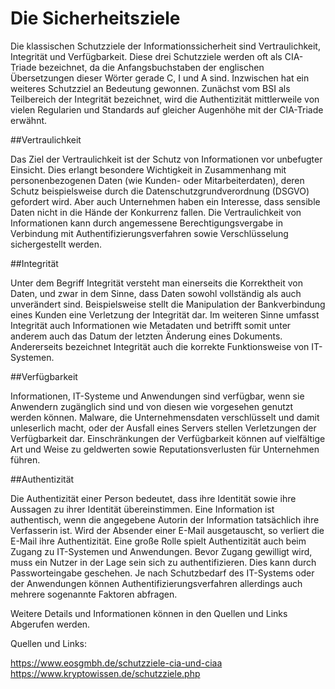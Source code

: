 # Die Sicherheitsziele


Die klassischen Schutzziele der Informationssicherheit sind Vertraulichkeit, Integrität und Verfügbarkeit. Diese drei Schutzziele werden oft als CIA-Triade bezeichnet, da die Anfangsbuchstaben der englischen Übersetzungen dieser Wörter gerade C, I und A sind.
Inzwischen hat ein weiteres Schutzziel an Bedeutung gewonnen. Zunächst vom BSI als Teilbereich der Integrität bezeichnet, wird die Authentizität mittlerweile von vielen Regularien und Standards auf gleicher Augenhöhe mit der CIA-Triade erwähnt.


##Vertraulichkeit

Das Ziel der Vertraulichkeit ist der Schutz von Informationen vor unbefugter Einsicht. Dies erlangt besondere Wichtigkeit in Zusammenhang mit personenbezogenen Daten (wie Kunden- oder Mitarbeiterdaten), deren Schutz beispielsweise durch die Datenschutzgrundverordnung (DSGVO) gefordert wird. Aber auch Unternehmen haben ein Interesse, dass sensible Daten nicht in die Hände der Konkurrenz fallen.
Die Vertraulichkeit von Informationen kann durch angemessene Berechtigungsvergabe in Verbindung mit Authentifizierungsverfahren sowie Verschlüsselung sichergestellt werden.


##Integrität

Unter dem Begriff Integrität versteht man einerseits die Korrektheit von Daten, und zwar in dem Sinne, dass Daten sowohl vollständig als auch unverändert sind. Beispielsweise stellt die Manipulation der Bankverbindung eines Kunden eine Verletzung der Integrität dar. Im weiteren Sinne umfasst Integrität auch Informationen wie Metadaten und betrifft somit unter anderem auch das Datum der letzten Änderung eines Dokuments.
Andererseits bezeichnet Integrität auch die korrekte Funktionsweise von IT-Systemen.


##Verfügbarkeit

Informationen, IT-Systeme und Anwendungen sind verfügbar, wenn sie Anwendern zugänglich sind und von diesen wie vorgesehen genutzt werden können. Malware, die Unternehmensdaten verschlüsselt und damit unleserlich macht, oder der Ausfall eines Servers stellen Verletzungen der Verfügbarkeit dar.
Einschränkungen der Verfügbarkeit können auf vielfältige Art und Weise zu geldwerten sowie Reputationsverlusten für Unternehmen führen.



##Authentizität

Die Authentizität einer Person bedeutet, dass ihre Identität sowie ihre Aussagen zu ihrer Identität übereinstimmen. Eine Information ist authentisch, wenn die angegebene Autorin der Information tatsächlich ihre Verfasserin ist. Wird der Absender einer E-Mail ausgetauscht, so verliert die E-Mail ihre Authentizität.
Eine große Rolle spielt Authentizität auch beim Zugang zu IT-Systemen und Anwendungen. Bevor Zugang gewilligt wird, muss ein Nutzer in der Lage sein sich zu authentifizieren. Dies kann durch Passworteingabe geschehen. Je nach Schutzbedarf des IT-Systems oder der Anwendungen können Authentifizierungsverfahren allerdings auch mehrere sogenannte Faktoren abfragen.



Weitere Details und Informationen können in den Quellen und Links Abgerufen werden.

Quellen und Links:

https://www.eosgmbh.de/schutzziele-cia-und-ciaa
https://www.kryptowissen.de/schutzziele.php


